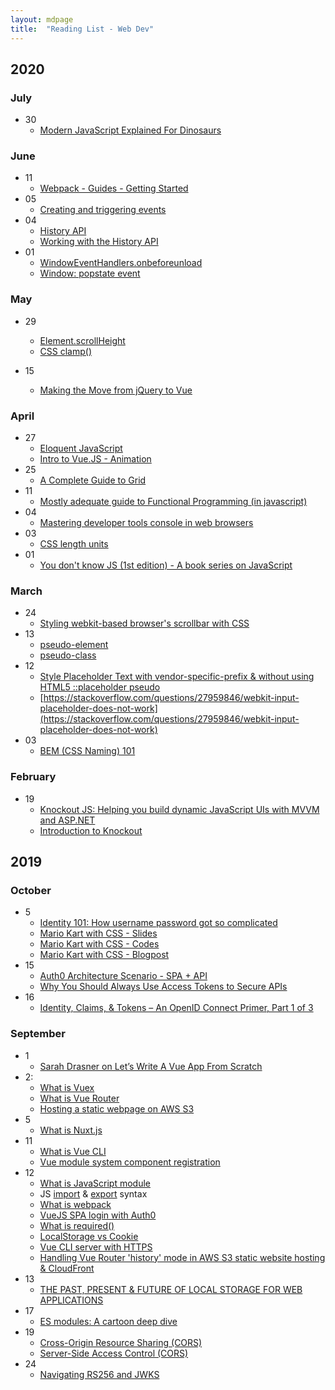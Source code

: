 ```yaml
---
layout: mdpage
title:  "Reading List - Web Dev"
---
```


## 2020

### July
- 30
  - [Modern JavaScript Explained For Dinosaurs](https://medium.com/the-node-js-collection/modern-javascript-explained-for-dinosaurs-f695e9747b70)
  
### June
- 11
  - [Webpack - Guides - Getting Started](https://webpack.js.org/guides/getting-started/)
- 05
  - [Creating and triggering events](https://developer.mozilla.org/en-US/docs/Web/Guide/Events/Creating_and_triggering_events)
- 04
  - [History API](https://developer.mozilla.org/en-US/docs/Web/API/History_API)
  - [Working with the History API](https://developer.mozilla.org/en-US/docs/Web/API/History_API/Working_with_the_History_API)
- 01
  - [WindowEventHandlers.onbeforeunload](https://developer.mozilla.org/en-US/docs/Web/API/WindowEventHandlers/onbeforeunload)
  - [Window: popstate event](https://developer.mozilla.org/en-US/docs/Web/API/Window/popstate_event)
  
### May
- 29
  - [Element.scrollHeight](https://developer.mozilla.org/en-US/docs/Web/API/Element/scrollHeight)
  - [CSS clamp()](https://developer.mozilla.org/en-US/docs/Web/CSS/clamp)
  
- 15
  - [Making the Move from jQuery to Vue](https://css-tricks.com/making-the-move-from-jquery-to-vue/)
  
### April
- 27
  - [Eloquent JavaScript](https://eloquentjavascript.net/)
  - [Intro to Vue.JS - Animation](https://css-tricks.com/intro-to-vue-5-animations/)
- 25
  - [A Complete Guide to Grid](https://css-tricks.com/snippets/css/complete-guide-grid/)
- 11
  - [Mostly adequate guide to Functional Programming (in javascript)](https://github.com/MostlyAdequate/mostly-adequate-guide)
- 04
  - [Mastering developer tools console in web browsers](https://blog.teamtreehouse.com/mastering-developer-tools-console)
- 03
  - [CSS length units](https://developer.mozilla.org/en-US/docs/Web/CSS/length)
- 01
  - [You don't know JS (1st edition) - A book series on JavaScript](https://github.com/getify/You-Dont-Know-JS/blob/1st-ed/README.md)
  
### March
- 24
  - [Styling webkit-based browser's scrollbar with CSS](https://almaer.com/blog/creating-custom-scrollbars-with-css-how-css-isnt-great-for-every-task)
- 13
  - [pseudo-element](https://developer.mozilla.org/en-US/docs/Web/CSS/Pseudo-elements)
  - [pseudo-class](https://developer.mozilla.org/en-US/docs/Web/CSS/Pseudo-classes)
- 12
  - [Style Placeholder Text with vendor-specific-prefix & without using HTML5 ::placeholder pseudo](https://css-tricks.com/snippets/css/style-placeholder-text/)
  - [https://stackoverflow.com/questions/27959846/webkit-input-placeholder-does-not-work](https://stackoverflow.com/questions/27959846/webkit-input-placeholder-does-not-work)
- 03
  - [BEM (CSS Naming) 101](https://css-tricks.com/bem-101/)

### February
- 19
  - [Knockout JS: Helping you build dynamic JavaScript UIs with MVVM and ASP.NET](https://channel9.msdn.com/Events/MIX/MIX11/FRM08)
  - [Introduction to Knockout](https://knockoutjs.com/documentation/introduction.html)

## 2019

### October
- 5
  - [Identity 101: How username password got so complicated](https://www.youtube.com/watch?v=ga3u_4B7_Bw)
  - [Mario Kart with CSS - Slides](https://stephencook.dev/slides/mario-kart-css-talk/#/0/0)
  - [Mario Kart with CSS - Codes](https://codesandbox.io/s/zk15o120xl)
  - [Mario Kart with CSS - Blogpost](https://codeburst.io/mario-kart-css-7572bd2ce608)
- 15
  - [Auth0 Architecture Scenario - SPA + API](https://auth0.com/docs/architecture-scenarios/spa-api)
  - [Why You Should Always Use Access Tokens to Secure APIs](https://auth0.com/docs/api-auth/why-use-access-tokens-to-secure-apis)
- 16
  - [Identity, Claims, & Tokens – An OpenID Connect Primer, Part 1 of 3](https://developer.okta.com/blog/2017/07/25/oidc-primer-part-1)
    
### September
- 1
  - [Sarah Drasner on Let’s Write A Vue App From Scratch](https://vimeo.com/348717993)
- 2:
  - [What is Vuex](https://vuex.vuejs.org/)
  - [What is Vue Router](https://router.vuejs.org/)
  - [Hosting a static webpage on AWS S3](https://docs.aws.amazon.com/AmazonS3/latest/dev/WebsiteHosting.html)
- 5
  - [What is Nuxt.js](https://nuxtjs.org/)
- 11
  - [What is Vue CLI](https://cli.vuejs.org/guide/#components-of-the-system)
  - [Vue module system component registration](https://vuejs.org/v2/guide/components-registration.html#Module-Systems)
- 12
  - [What is JavaScript module](https://developer.mozilla.org/en-US/docs/Web/JavaScript/Guide/Modules)
  - JS [import](https://developer.mozilla.org/en-US/docs/Web/JavaScript/Reference/Statements/import) & [export](https://developer.mozilla.org/en-US/docs/web/javascript/reference/statements/export) syntax
  - [What is webpack](https://webpack.js.org/concepts/)
  - [VueJS SPA login with Auth0](https://auth0.com/docs/quickstart/spa/vuejs)
  - [What is required()](https://nodejs.org/en/knowledge/getting-started/what-is-require/)
  - [LocalStorage vs Cookie](https://stackoverflow.com/questions/3220660/local-storage-vs-cookies)
  - [Vue CLI server with HTTPS](https://forum.vuejs.org/t/vue-cli-serve-with-https/39359)
  - [Handling Vue Router 'history' mode in AWS S3 static website hosting & CloudFront](https://stackoverflow.com/a/47554827)
- 13
  - [THE PAST, PRESENT & FUTURE OF LOCAL STORAGE FOR WEB APPLICATIONS](http://diveintohtml5.info/storage.html)
- 17
  - [ES modules: A cartoon deep dive](https://hacks.mozilla.org/2018/03/es-modules-a-cartoon-deep-dive/)
- 19
  - [Cross-Origin Resource Sharing (CORS)](https://developer.mozilla.org/en-US/docs/Web/HTTP/CORS)
  - [Server-Side Access Control (CORS)](https://developer.mozilla.org/en-US/docs/Web/HTTP/Server-Side_Access_Control)
- 24
  - [Navigating RS256 and JWKS](https://auth0.com/blog/navigating-rs256-and-jwks/)
